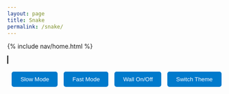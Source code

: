 ```yaml
---
layout: page
title: Snake
permalink: /snake/
---
```


{% include nav/home.html %}

<style>
    body.light-theme {
        background-color: white;
        color: black;
    }

    body.dark-theme {
        background-color: #333;
        color: white;
    }

    body.blue-theme {
        background-color: #007acc;
        color: white;
    }

    body.red-theme {
        background-color: #ff4c4c;
        color: white;
    }

    body.green-theme {
        background-color: #28a745;
        color: white;
    }

    body.grey-theme {
        background-color: #aaa;
        color: white;
    }

    canvas {
        border: 1px solid #000;
        background-color: white;
    }

    #game-over {
        font-size: 2em;
        color: red;
        text-align: center;
        display: none;
    }

    .button-container {
        text-align: center;
        margin-top: 10px;
    }

    .button-container button {
        padding: 10px 20px;
        margin: 5px;
        background-color: #007acc;
        color: white;
        border: none;
        border-radius: 5px;
        cursor: pointer;
    }

    .button-container button:hover {
        background-color: #005fa3;
    }
</style>

<h1 id="game-over">Game Over!</h1>

<canvas id="gameCanvas" width="400" height="400"></canvas>

<!-- Buttons for controlling the game -->
<div class="button-container">
    <button id="slow-btn">Slow Mode</button>
    <button id="fast-btn">Fast Mode</button>
    <button id="wall-btn">Wall On/Off</button>
    <button id="theme-btn">Switch Theme</button>
</div>

<script>
    const canvas = document.getElementById("gameCanvas");
    const ctx = canvas.getContext("2d");

    // Unit size of the grid
    const box = 20;

    // Create the snake
    let snake = [];
    snake[0] = { x: 9 * box, y: 10 * box };

    // Create the food
    let food = {
        x: Math.floor(Math.random() * 19 + 1) * box,
        y: Math.floor(Math.random() * 19 + 1) * box
    };

    // Initial snake direction
    let direction;

    // Score
    let score = 0;

    // Speed variables
    let speed = 100;
    let wallOn = true;

    // Control the snake with keyboard
    document.addEventListener("keydown", changeDirection);

    function changeDirection(event) {
        if (event.keyCode == 37 && direction != "RIGHT") {
            direction = "LEFT";
        } else if (event.keyCode == 38 && direction != "DOWN") {
            direction = "UP";
        } else if (event.keyCode == 39 && direction != "LEFT") {
            direction = "RIGHT";
        } else if (event.keyCode == 40 && direction != "UP") {
            direction = "DOWN";
        }
    }

    function collision(head, array) {
        for (let i = 0; i < array.length; i++) {
            if (head.x == array[i].x && head.y == array[i].y) {
                return true;
            }
        }
        return false;
    }

    // Draw everything on the canvas
    function draw() {
        ctx.clearRect(0, 0, canvas.width, canvas.height);

        // Draw snake
        for (let i = 0; i < snake.length; i++) {
            ctx.fillStyle = i == 0 ? "green" : "lightgreen";
            ctx.fillRect(snake[i].x, snake[i].y, box, box);
        }

        // Draw food
        ctx.fillStyle = "red";
        ctx.fillRect(food.x, food.y, box, box);

        // Old head position
        let snakeX = snake[0].x;
        let snakeY = snake[0].y;

        // Move the snake
        if (direction == "LEFT") snakeX -= box;
        if (direction == "UP") snakeY -= box;
        if (direction == "RIGHT") snakeX += box;
        if (direction == "DOWN") snakeY += box;

        // Snake eats the food
        if (snakeX == food.x && snakeY == food.y) {
            score++;
            food = {
                x: Math.floor(Math.random() * 19 + 1) * box,
                y: Math.floor(Math.random() * 19 + 1) * box
            };
        } else {
            snake.pop();
        }

        // New head
        let newHead = {
            x: snakeX,
            y: snakeY
        };

        // Game over conditions
        if (wallOn) {
            if (snakeX < 0 || snakeY < 0 || snakeX >= canvas.width || snakeY >= canvas.height || collision(newHead, snake)) {
                document.getElementById("game-over").style.display = "block";
                clearInterval(game);
            }
        } else {
            // Wrap the snake around the canvas
            if (snakeX < 0) {
                snakeX = canvas.width - box;
            }
            if (snakeX >= canvas.width) {
                snakeX = 0;
            }
            if (snakeY < 0) {
                snakeY = canvas.height - box;
            }
            if (snakeY >= canvas.height) {
                snakeY = 0;
            }
        }

        snake.unshift(newHead);

        // Score display
        ctx.fillStyle = "black";
        ctx.font = "20px Arial";
        ctx.fillText("Score: " + score, 10, 30);
    }

    // Control speed of the game
    let game = setInterval(draw, speed);

    // Button functionality
    document.getElementById("slow-btn").addEventListener("click", function() {
        clearInterval(game);
        speed = 200;  // Slow mode speed
        game = setInterval(draw, speed);
    });

    document.getElementById("fast-btn").addEventListener("click", function() {
        clearInterval(game);
        speed = 50;  // Fast mode speed
        game = setInterval(draw, speed);
    });

    document.getElementById("wall-btn").addEventListener("click", function() {
        wallOn = !wallOn;  // Toggle wall on/off
    });

    // Theme switching functionality
    const themes = ['light-theme', 'dark-theme', 'blue-theme', 'red-theme', 'green-theme', 'grey-theme'];
    let currentTheme = 0;

    document.getElementById("theme-btn").addEventListener("click", function() {
        // Remove the current theme class
        document.body.classList.remove(themes[currentTheme]);
        
        // Move to the next theme
        currentTheme = (currentTheme + 1) % themes.length;
        
        // Apply the new theme
        document.body.classList.add(themes[currentTheme]);
    });
</script>


